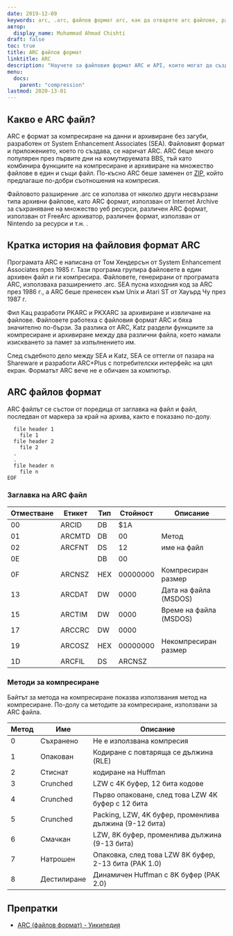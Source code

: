 ```yaml
---
date: 2019-12-09
keywords: arc, .arc, файлов формат arc, как да отваряте arc файлове, разширение .arc, разширение arc
автор:
  display_name: Muhammad Ahmad Chishti
draft: false
toc: true
title: ARC файлов формат
linktitle: ARC
description: "Научете за файловия формат ARC и API, които могат да създават и отварят ARC файлове."
menu:
  docs:
    parent: "compression"
lastmod: 2020-13-01
---
```


## Какво е ARC файл?

ARC е формат за компресиране на данни и архивиране без загуби, разработен от System Enhancement Associates (SEA). Файловият формат и приложението, което го създава, се наричат ARC. ARC беше много популярен през първите дни на комутируемата BBS, тъй като комбинира функциите на компресиране и архивиране на множество файлове в един и същи файл. По-късно ARC беше заменен от [ZIP](/bg/compression/zip/), който предлагаше по-добри съотношения на компресия.

Файловото разширение .arc се използва от няколко други несвързани типа архивни файлове, като ARC формат, използван от Internet Archive за съхраняване на множество уеб ресурси, различен ARC формат, използван от FreeArc архиватор, различен формат, използван от Nintendo за ресурси и т.н. .

## Кратка история на файловия формат ARC

Програмата ARC е написана от Том Хендерсън от System Enhancement Associates през 1985 г. Тази програма групира файловете в един архивен файл и ги компресира. Файловете, генерирани от програмата ARC, използваха разширението .arc. SEA пусна изходния код за ARC през 1986 г., а ARC беше пренесен към Unix и Atari ST от Хауърд Чу през 1987 г.

Фил Кац разработи PKARC и PKXARC за архивиране и извличане на файлове. Файловете работеха с файловия формат ARC и бяха значително по-бързи. За разлика от ARC, Katz раздели функциите за компресиране и архивиране между два различни файла, което намали изискването за памет за изпълнението им.

След съдебното дело между SEA и Katz, SEA се оттегли от пазара на Shareware и разработи ARC+Plus с потребителски интерфейс на цял екран. Форматът ARC вече не е обичаен за компютър.

## ARC файлов формат

ARC файлът се състои от поредица от заглавка на файл и файл, последван от маркера за край на архива, както е показано по-долу.

```console
  file header 1
    file 1
  file header 2
    file 2
  .
  .
  file header n
    file n
EOF
```

### Заглавка на ARC файл ###

|Отместване|Етикет|Тип|Стойност|Описание|
|---|---|---|---|---|
|00|ARCID |DB|$1A| |
|01|ARCMTD|DB|00|Метод|
|02|ARCFNT|DS|12|име на файл|
|0E| |DB|00| |
|0F|ARCNSZ|HEX|00000000|Компресиран размер|
|13|ARCDAT|DW|0000|Дата на файла (MSDOS)|
|15|ARCTIM|DW|0000|Време на файла (MSDOS)|
|17|ARCCRC|DW|0000| |
|19|ARCOSZ|HEX|00000000|Некомпресиран размер|
|1D|ARCFIL|DS|ARCNSZ| |

### Методи за компресиране ###

Байтът за метода на компресиране показва използвания метод на компресиране. По-долу са методите за компресиране, използвани за ARC файла.

|Метод|Име|Описание|
|---|---|---|
|0|Съхранено|Не е използвана компресия|
|1|Опакован|Кодиране с повтаряща се дължина (RLE)|
|2|Стиснат|кодиране на Huffman|
|3|Crunched|LZW с 4K буфер, 12 бита кодове|
|4|Crunched|Първо опаковане, след това LZW 4K буфер с 12 бита|
|5|Crunched|Packing, LZW, 4K буфер, променлива дължина (9-12 бита)|
|6|Смачкан|LZW, 8K буфер, променлива дължина (9-13 бита)|
|7|Натрошен|Опаковка, след това LZW 8K буфер, 2-13 бита (PAK 1.0)|
|8|Дестилиране|Динамичен Huffman с 8K буфер (PAK 2.0)|

## Препратки

- [ARC (файлов формат) - Уикипедия](https://en.wikipedia.org/wiki/ARC_(file_format))

